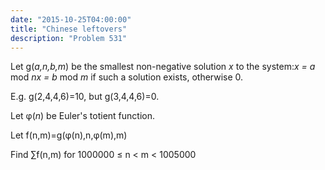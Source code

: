 ```yaml
---
date: "2015-10-25T04:00:00"
title: "Chinese leftovers"
description: "Problem 531"
---
```


<p>
Let g(<var>a,n,b,m</var>) be the smallest non-negative solution <var>x</var> to the system:<var>x = a</var> mod <var>n</var><var>x = b</var> mod <var>m</var>
if such a solution exists, otherwise 0.
</p>
<p>
E.g. g(2,4,4,6)=10, but g(3,4,4,6)=0.
</p>
<p>
Let φ(<var>n</var>) be Euler's totient function.
</p>
<p>
Let f(n,m)=g(φ(n),n,φ(m),m)
</p>
<p>
Find ∑f(n,m) for 1000000 ≤ n &lt; m &lt; 1005000
</p>


